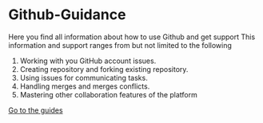 # Github-Guidance
Here you find all information about how to use Github and get support
This information and support ranges from but not limited to the following
1. Working with you GitHub account issues.
2. Creating repository and forking existing repository.
3. Using issues for communicating tasks.
4. Handling merges and merges conflicts.
5. Mastering other collaboration features of the platform

[Go to the guides](https://asknet-open-training.github.io/Github-Guidance/Home)
